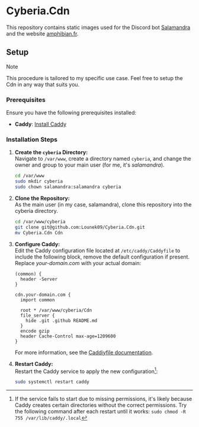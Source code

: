 # Cyberia.Cdn

This repository contains static images used for the Discord bot [Salamandra](https://discord.com/application-directory/687745374294638594) and the website [amphibian.fr](https://amphibian.fr).

## Setup

> [!NOTE]
> This procedure is tailored to my specific use case. Feel free to setup the Cdn in any way that suits you.

### Prerequisites

Ensure you have the following prerequisites installed:
- **Caddy**: [Install Caddy](https://caddyserver.com/docs/install)

### Installation Steps
   
1. **Create the `cyberia` Directory:**  
   Navigate to `/var/www`, create a directory named `cyberia`, and change the owner and group to your main user (for me, it's *salamandra*).  
   ```bash
   cd /var/www
   sudo mkdir cyberia
   sudo chown salamandra:salamandra cyberia
   ```
   
2. **Clone the Repository:**  
   As the main user (in my case, salamandra), clone this repository into the cyberia directory.
   ```bash
   cd /var/www/cyberia
   git clone git@github.com:Lounek09/Cyberia.Cdn.git
   mv Cyberia.Cdn Cdn
   ```
   
3. **Configure Caddy:**  
   Edit the Caddy configuration file located at `/etc/caddy/Caddyfile` to include the following block, remove the default configuration if present. Replace *your-domain.com* with your actual domain:
   ```caddy
   (common) {
     header -Server
   }

   cdn.your-domain.com {
     import common
   
     root * /var/www/cyberia/Cdn
     file_server {
       hide .git .github README.md
     }
     encode gzip
     header Cache-Control max-age=1209600
   }
   ```
   For more information, see the [Caddiyfile documentation](https://caddyserver.com/docs/caddyfile).  
   
5. **Restart Caddy:**  
   Restart the Caddy service to apply the new configuration[^1]:
   ```bash
   sudo systemctl restart caddy
   ```

[^1]: If the service fails to start due to missing permissions, it's likely because Caddy creates certain directories without the correct permissions. Try the following command after each restart until it works: `sudo chmod -R 755 /var/lib/caddy/.local`
